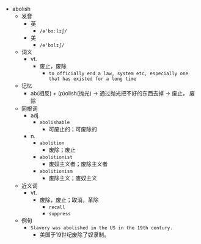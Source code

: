 - abolish
  - 发音
    - 英
      - `/ə'bɑːlɪʃ/`
    - 美
      - `/ə'bɑlɪʃ/`
  - 词义
    - vt.
      - 废止，废除
        - `to officially end a law, system etc, especially one that has existed for a long time`
  - 记忆
    - ab(相反) + (p)olish(抛光) → 通过抛光把不好的东西去掉 → 废止， 废除
  - 同根词
    - adj.
      - `abolishable`
        - 可废止的；可废除的
    - n.
      - `abolition`
        - 废除；废止
      - `abolitionist`
        - 废奴主义者；废除主义者
      - `abolitionism`
        - 废除主义；废奴主义
  - 近义词
    - vt.
      - 废除，废止；取消，革除
        - `recall`
        - `suppress`
  - 例句
    - `Slavery was abolished in the US in the 19th century.`
      - 美国于19世纪废除了奴隶制。

